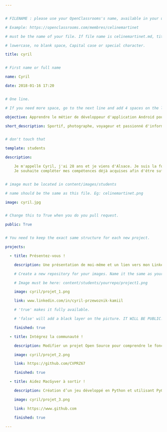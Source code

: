 ```yaml
---


# FILENAME : please use your OpenClassrooms's name, available in your url.

# Example: https://openclassrooms.com/membres/celinemartinet

# must be the name of your file. If file name is celinemartinet.md, title is celinemartinet.

# lowercase, no blank space, Capital case or special character.

title: cyril


# First name or full name

name: Cyril

date: 2018-01-16 17:20


# One line.

# If you need more space, go to the next line and add 4 spaces on the left, as in 'description'.

objective: Apprendre le métier de développeur d'application Android pour démarrer une nouvelle vie.

short_description: Sportif, photographe, voyageur et passionné d'informatique


# don't touch that

template: students

description:

    Je m'appelle Cyril, j'ai 28 ans et je viens d'Alsace. Je suis la formation Développeur d'application Android. 
    Je souhaite compléter mes compétences déjà acquises afin d'être suffisemment compétent pour en faire mon métier.


# image must be located in content/images/students

# name should be the same as this file. Eg: celinemartinet.png

image: cyril.jpg


# Change this to True when you do you pull request.

public: True


# You need to keep the exact same structure for each new project.

projects:

  - title: Présentez-vous !

    description: Une présentation de moi-même et un lien vers mon LinkedIn.

    # Create a new repository for your images. Name it the same as your nickname and profile picture.

    # Image must be here: content/students/yourrepo/project1.png

    image: cyril/projet_1.png

    link: www.linkedin.com/in/cyril-przewoznik-kamiil

    # 'true' makes it fully available.

    # 'false' will add a black layer on the picture. IT WILL BE PUBLIC!

    finished: true

  - title: Intégrez la communauté !

    description: Modifier un projet Open Source pour comprendre le fonctionnement de Git, de Github et des pull requests. 

    image: cyril/projet_2.png

    link: https://github.com/CVPRZ67

    finished: true

  - title: Aidez MacGyver à sortir !

    description: Création d’un jeu développé en Python et utilisant PyGame.

    image: cyril/projet_3.png

    link: https://www.github.com

    finished: true

---
```

